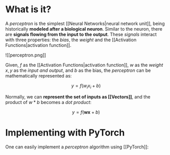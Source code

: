 # What is it?

A *perceptron* is the simplest [[Neural Networks|neural network unit]], being historically **modeled after a biological neuron**. Similar to the neuron, there are **signals flowing from the input to the output**. These *signals* interact with three properties: the *bias*, the *weight* and the [[Activation Functions|activation function]].

![[perceptron.png]]

Given, $f$ as the [[Activation Functions|activation function]], $w$ as the *weight* $x, y$ as the *input and output*, and $b$ as the bias, the *perceptron* can be mathematically represented as:

$$
y = f(w_ix_i + b) 
$$

Normally, we can **represent the set of inputs as [[Vectors]]**, and the product of $w * b$ becomes a *dot product*:

$$
y= f(\boldsymbol{wx} + b)
$$
# Implementing with PyTorch

One can easily implement a *perceptron* algorithm using [[PyTorch]]: